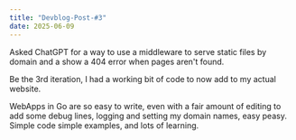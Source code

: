 ```yaml
---
title: "Devblog-Post-#3"
date: 2025-06-09
---
```

Asked ChatGPT for a way to use a middleware to serve static files by domain 
and a show a 404 error when pages aren't found.

Be the 3rd iteration, I had a working bit of code to now add to my actual
website.

WebApps in Go are so easy to write, even with a fair amount of editing to add
some debug lines, logging and setting my domain names, easy peasy.  Simple code
simple examples, and lots of learning.
